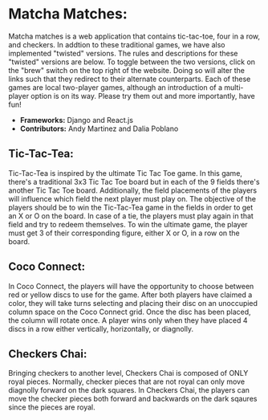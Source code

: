 # Matcha Matches:
Matcha matches is a web application that contains tic-tac-toe, four in a row, and checkers. 
In addtion to these traditional games, we have also implemented "twisted" versions.
The rules and descriptions for these "twisted" versions are below. 
To toggle between the two versions, click on the "brew" switch on the top right of the website. 
Doing so will alter the links such that they redirect to their alternate counterparts. 
Each of these games are local two-player games, although an introduction of 
a multi-player option is on its way. Please try them out and more importantly, have fun!
<br>
- **Frameworks:** Django and React.js
- **Contributors:** Andy Martinez and Dalia Poblano

## Tic-Tac-Tea:
Tic-Tac-Tea is inspired by the ultimate Tic Tac Toe game. In this game, there's a traditional 3x3 Tic Tac Toe board but in each of the 9 fields there's another Tic Tac Toe board. Additionally, the field placements of the players will influence which field the next player must play on. The objective of the players should be to win the Tic-Tac-Tea game in the fields in order to get an X or O on the board. In case of a tie, the players must play again in that field and try to redeem themselves.
To win the ultimate game, the player must get 3 of their corresponding figure, either X or O, in a row on the board. 

## Coco Connect:
In Coco Connect, the players will have the opportunity to choose between red or yellow discs to use for the game. After both players have claimed a color, they will take turns selecting and placing their disc on an unoccupied column space on the Coco Connect grid. Once the disc has been placed, the column will rotate once. A player wins only when they have placed 4 discs in a row either vertically, horizontally, or diagnolly. 

## Checkers Chai:
Bringing checkers to another level, Checkers Chai is composed of ONLY royal pieces. Normally, checker pieces that are not royal can only move diagnolly forward on the dark squares. In Checkers Chai, the players can move the checker pieces both forward and backwards on the dark sqaures since the pieces are royal.